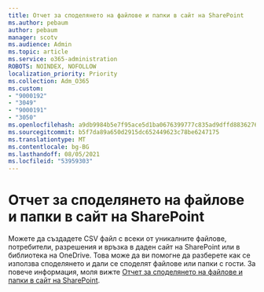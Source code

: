 ```yaml
---
title: Отчет за споделянето на файлове и папки в сайт на SharePoint
ms.author: pebaum
author: pebaum
manager: scotv
ms.audience: Admin
ms.topic: article
ms.service: o365-administration
ROBOTS: NOINDEX, NOFOLLOW
localization_priority: Priority
ms.collection: Adm_O365
ms.custom:
- "9000192"
- "3049"
- "9000191"
- "3050"
ms.openlocfilehash: a9db9984b5e7f95ace5d1ba0676399777c835ad9dffd8836276a07ed7e850262
ms.sourcegitcommit: b5f7da89a650d2915dc652449623c78be6247175
ms.translationtype: MT
ms.contentlocale: bg-BG
ms.lasthandoff: 08/05/2021
ms.locfileid: "53959303"
---
```

# <a name="report-on-file-and-folder-sharing-in-a-sharepoint-site"></a>Отчет за споделянето на файлове и папки в сайт на SharePoint

Можете да създадете CSV файл с всеки от уникалните файлове, потребители, разрешения и връзка в даден сайт на SharePoint или в библиотека на OneDrive. Това може да ви помогне да разберете как се използва споделянето и дали се споделят файлове или папки с гости. За повече информация, моля вижте [Отчет за споделянето на файлове и папки в сайт на SharePoint](https://docs.microsoft.com/sharepoint/sharing-reports).
